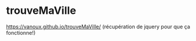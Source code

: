 # trouveMaVille
https://vanoux.github.io/trouveMaVille/
(récupération de jquery pour que ça fonctionne!)